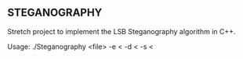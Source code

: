 ## STEGANOGRAPHY

Stretch project to implement the LSB Steganography algorithm in C++.

Usage: ./Steganography &lt;file> -e &lt;<encodefile> -d &lt;<decodedfile> -s &lt;<savedfile>
